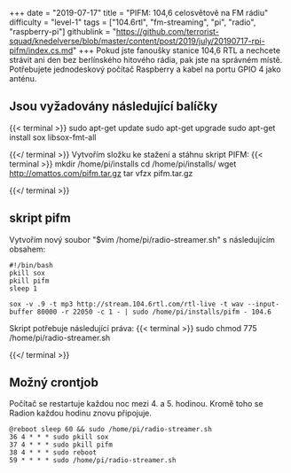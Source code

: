 +++
date = "2019-07-17"
title = "PIFM: 104,6 celosvětově na FM rádiu"
difficulty = "level-1"
tags = ["104.6rtl", "fm-streaming", "pi", "radio", "raspberry-pi"]
githublink = "https://github.com/terrorist-squad/knedelverse/blob/master/content/post/2019/july/20190717-rpi-pifm/index.cs.md"
+++
Pokud jste fanoušky stanice 104,6 RTL a nechcete strávit ani den bez berlínského hitového rádia, pak jste na správném místě. Potřebujete jednodeskový počítač Raspberry a kabel na portu GPIO 4 jako anténu.
## Jsou vyžadovány následující balíčky

{{< terminal >}}
sudo apt-get update
sudo apt-get upgrade
sudo apt-get install sox libsox-fmt-all

{{</ terminal >}}
Vytvořím složku ke stažení a stáhnu skript PIFM:
{{< terminal >}}
mkdir /home/pi/installs
cd /home/pi/installs/
wget http://omattos.com/pifm.tar.gz
tar vfzx pifm.tar.gz

{{</ terminal >}}

## skript pifm
Vytvořím nový soubor "$vim /home/pi/radio-streamer.sh" s následujícím obsahem:
```
#!/bin/bash 
pkill sox 
pkill pifm 
sleep 1 

sox -v .9 -t mp3 http://stream.104.6rtl.com/rtl-live -t wav --input-buffer 80000 -r 22050 -c 1 - | sudo /home/pi/installs/pifm - 104.6

```
Skript potřebuje následující práva:
{{< terminal >}}
sudo chmod 775 /home/pi/radio-streamer.sh

{{</ terminal >}}

## Možný crontjob
Počítač se restartuje každou noc mezi 4. a 5. hodinou. Kromě toho se Radion každou hodinu znovu připojuje.
```
@reboot sleep 60 && sudo /home/pi/radio-streamer.sh 
36 4 * * * sudo pkill sox 
37 4 * * * sudo pkill pifm 
38 4 * * * sudo reboot 
59 * * * * sudo /home/pi/radio-streamer.sh

```

